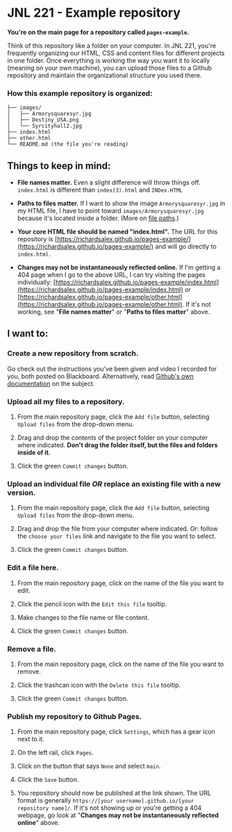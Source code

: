 # JNL 221 - Example repository

__You're on the main page for a repository called `pages-example`.__

Think of this repository like a folder on your computer. In JNL 221, you're frequently organizing our HTML, CSS and content files for different projects in one folder. Once everything is working the way you want it to locally (meaning on your own machine), you can upload those files to a Github repository and maintain the organizational structure you used there.

### How this example repository is organized:

```
├── images/
│   ├── Armorysquaresyr.jpg
│   ├── Destiny_USA.png
│   └── Syrcityhall2.jpg
├── index.html
├── other.html
└── README.md (the file you're reading)
```

## Things to keep in mind:
* __File names matter.__ Even a slight difference will throw things off. `index.html` is different than `index(3).html` and `INDex.HTML`

* __Paths to files matter.__ If I want to show the image `Armorysquaresyr.jpg` in my HTML file, I have to point toward `images/Armorysquaresyr.jpg` because it's located inside a folder. (More on [file paths](https://www.w3schools.com/html/html_filepaths.asp).)

* __Your core HTML file should be named "index.html".__ The URL for this repository is [https://richardsalex.github.io/pages-example/](https://richardsalex.github.io/pages-example/) and will go directly to `index.html`.

* __Changes may not be instantaneously reflected online.__ If I'm getting a 404 page when I go to the above URL, I can try visiting the pages individually: [https://richardsalex.github.io/pages-example/index.html](https://richardsalex.github.io/pages-example/index.html) or [https://richardsalex.github.io/pages-example/other.html](https://richardsalex.github.io/pages-example/other.html). If it's not working, see "__File names matter__" or "__Paths to files matter__" above.

## I want to:
### Create a new repository from scratch.
Go check out the instructions you've been given and video I recorded for you, both posted on Blackboard. Alternatively, read [Github's own documentation](https://docs.github.com/en/get-started/quickstart/create-a-repo) on the subject.

### Upload all my files to a repository. 
1. From the main repository page, click the `Add file` button, selecting `Upload files` from the drop-down menu.

2. Drag and drop the _contents_ of the project folder on your computer where indicated. __Don't drag the folder itself, but the files and folders inside of it.__

3. Click the green `Commit changes` button.

### Upload an individual file _OR_ replace an existing file with a new version.
1. From the main repository page, click the `Add file` button, selecting `Upload files` from the drop-down menu.

2. Drag and drop the file from your computer where indicated. Or: follow the `choose your files` link and navigate to the file you want to select.

3. Click the green `Commit changes` button.

### Edit a file here.
1. From the main repository page, click on the name of the file you want to edit.

2. Click the pencil icon with the `Edit this file` tooltip. 

3. Make changes to the file name or file content.

4. Click the green `Commit changes` button.

### Remove a file.
1. From the main repository page, click on the name of the file you want to remove.

2. Click the trashcan icon with the `Delete this file` tooltip.

3. Click the green `Commit changes` button.

### Publish my repository to Github Pages.
1. From the main repository page, click `Settings`, which has a gear icon next to it.

2. On the left rail, click `Pages`.

3. Click on the button that says `None` and select `main`.

4. Click the `Save` button.

5. You repository should now be published at the link shown. The URL format is generally `https://[your username].github.io/[your repository name]/`. If it's not showing up or you're getting a 404 webpage, go look at "__Changes may not be instantaneously reflected online__" above.
